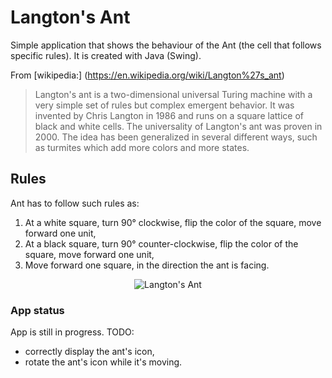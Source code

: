 # Langton's Ant

Simple application that shows the behaviour of the Ant (the cell that follows specific rules). It is created with Java (Swing).

From [wikipedia:] (https://en.wikipedia.org/wiki/Langton%27s_ant)
> Langton's ant is a two-dimensional universal Turing machine with a very simple set of rules but complex emergent behavior. It was invented by Chris Langton in 1986 and runs on a square lattice of black and white cells. The universality of Langton's ant was proven in 2000. The idea has been generalized in several different ways, such as turmites which add more colors and more states.

## Rules

Ant has to follow such rules as:
1. At a white square, turn 90° clockwise, flip the color of the square, move forward one unit,
2. At a black square, turn 90° counter-clockwise, flip the color of the square, move forward one unit,
3. Move forward one square, in the direction the ant is facing.

<p align="center">
<img src="https://user-images.githubusercontent.com/69539845/114167230-f9988600-992e-11eb-8cc0-2bb228cd3f20.png" alt="Langton's Ant">
</p>

### App status
App is still in progress. TODO: 
- correctly display the ant's icon,
- rotate the ant's icon while it's moving.

